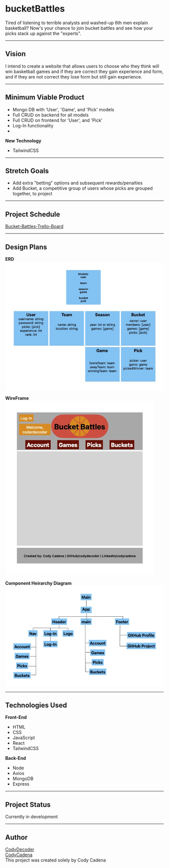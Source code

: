 # bucketBattles
Tired of listening to terrible analysts and washed-up 6th men explain basketball? Now's your chance to join bucket battles and see how your picks stack up against the "experts". 

---
## Vision
I intend to create a website that allows users to choose who they think will win basketball games and if they are correct they gain experience and form, and if they are not correct they lose form but still gain experience.

---
## Minimum Viable Product
* Mongo DB with 'User', 'Game', and 'Pick' models
* Full CRUD on backend for all models
* Full CRUD on frontend for 'User', and 'Pick'
* Log-In functionality
* 

**New Technology**
* TailwindCSS


---
## Stretch Goals
* Add extra "betting" options and subsequent rewards/penalties
* Add Bucket, a competitive group of users whose picks are grouped together, to project


---
## Project Schedule
[Bucket-Battles-Trello-Board](https://trello.com/invite/b/i8rCWCjS/ATTIfd93fd88ba99645a42e78e35bf2614b1A7BF2A9E/bucket-battles-board)

---
## Design Plans
**ERD**
![Image](/ERD/Bucket%20Battles%20ERD.jpg)

**WireFrame**
![Image](/Wireframes/Bucket%20Battles%20Home.jpg)

**Component Heirarchy Diagram**
![Image](/CHD/Bucket%20Battles%20CHD.jpg)

---
## Technologies Used
**Front-End**
* HTML
* CSS
* JavaScript
* React
* TailwindCSS

**Back-End**
* Node
* Axios
* MongoDB
* Express

---
## Project Status
Currently in development

---
## Author
[CodyDecoder](https://github.com/codydecoder)\
[CodyCadena](https://www.linkedin.com/in/codycadena/)\
This project was created solely by Cody Cadena

